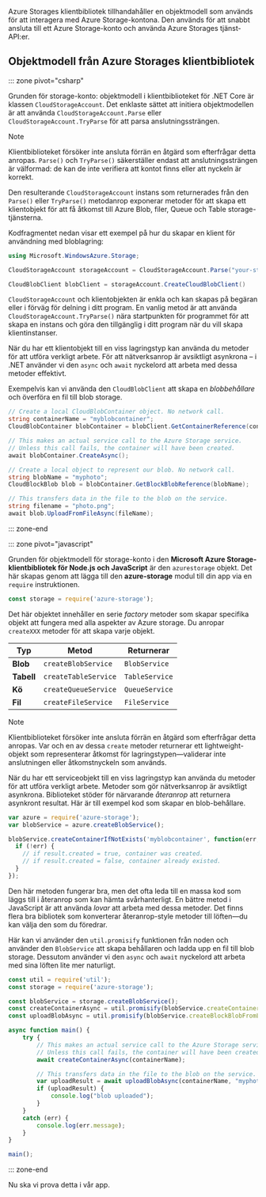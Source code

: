 Azure Storages klientbibliotek tillhandahåller en objektmodell som används för att interagera med Azure Storage-kontona. Den används för att snabbt ansluta till ett Azure Storage-konto och använda Azure Storages tjänst-API:er. 

## <a name="azure-storage-client-library-object-model"></a>Objektmodell från Azure Storages klientbibliotek

::: zone pivot="csharp"

Grunden för storage-konto: objektmodell i klientbiblioteket för .NET Core är klassen `CloudStorageAccount`. Det enklaste sättet att initiera objektmodellen är att använda `CloudStorageAccount.Parse` eller `CloudStorageAccount.TryParse` för att parsa anslutningssträngen.

> [!NOTE]
> Klientbiblioteket försöker inte ansluta förrän en åtgärd som efterfrågar detta anropas. `Parse()` och `TryParse()` säkerställer endast att anslutningssträngen är välformad: de kan de inte verifiera att kontot finns eller att nyckeln är korrekt. 

Den resulterande `CloudStorageAccount` instans som returnerades från den `Parse()` eller `TryParse()` metodanrop exponerar metoder för att skapa ett klientobjekt för att få åtkomst till Azure Blob, filer, Queue och Table storage-tjänsterna. 

Kodfragmentet nedan visar ett exempel på hur du skapar en klient för användning med bloblagring:

```csharp
using Microsoft.WindowsAzure.Storage;

CloudStorageAccount storageAccount = CloudStorageAccount.Parse("your-storage-key-connection-string");

CloudBlobClient blobClient = storageAccount.CreateCloudBlobClient()
```

`CloudStorageAccount` och klientobjekten är enkla och kan skapas på begäran eller i förväg för delning i ditt program. En vanlig metod är att använda `CloudStorageAccount.TryParse()` nära startpunkten för programmet för att skapa en instans och göra den tillgänglig i ditt program när du vill skapa klientinstanser.

När du har ett klientobjekt till en viss lagringstyp kan använda du metoder för att utföra verkligt arbete. För att nätverksanrop är avsiktligt asynkrona – i .NET använder vi den `async` och `await` nyckelord att arbeta med dessa metoder effektivt.

Exempelvis kan vi använda den `CloudBlobClient` att skapa en _blobbehållare_ och överföra en fil till blob storage.

```csharp
// Create a local CloudBlobContainer object. No network call.
string containerName = "myblobcontainer";
CloudBlobContainer blobContainer = blobClient.GetContainerReference(containerName);

// This makes an actual service call to the Azure Storage service. 
// Unless this call fails, the container will have been created.
await blobContainer.CreateAsync();

// Create a local object to represent our blob. No network call.
string blobName = "myphoto";
CloudBlockBlob blob = blobContainer.GetBlockBlobReference(blobName);

// This transfers data in the file to the blob on the service.
string filename = "photo.png";
await blob.UploadFromFileAsync(fileName);
```

::: zone-end

::: zone pivot="javascript"

Grunden för objektmodell för storage-konto i den **Microsoft Azure Storage-klientbibliotek för Node.js och JavaScript** är den `azurestorage` objekt. Det här skapas genom att lägga till den **azure-storage** modul till din app via en `require` instruktionen.

```javascript
const storage = require('azure-storage');
```

Det här objektet innehåller en serie _factory_ metoder som skapar specifika objekt att fungera med alla aspekter av Azure storage. Du anropar `createXXX` metoder för att skapa varje objekt.

| Typ | Metod | Returnerar |
|--------|---------|-------------|
| **Blob** | `createBlobService` | `BlobService` |
| **Tabell** | `createTableService` | `TableService` |
| **Kö** | `createQueueService` | `QueueService` |
| **Fil** | `createFileService` | `FileService` |

> [!NOTE]
> Klientbiblioteket försöker inte ansluta förrän en åtgärd som efterfrågar detta anropas. Var och en av dessa `create` metoder returnerar ett lightweight-objekt som representerar åtkomst för lagringstypen&mdash;validerar inte anslutningen eller åtkomstnyckeln som används.

När du har ett serviceobjekt till en viss lagringstyp kan använda du metoder för att utföra verkligt arbete. Metoder som gör nätverksanrop är avsiktligt asynkrona. Biblioteket stöder för närvarande _återanrop_ att returnera asynkront resultat. Här är till exempel kod som skapar en blob-behållare.

```javascript
var azure = require('azure-storage');
var blobService = azure.createBlobService();

blobService.createContainerIfNotExists('myblobcontainer', function(err, result, response) {
  if (!err) {
    // if result.created = true, container was created.
    // if result.created = false, container already existed.
  }
});
```

Den här metoden fungerar bra, men det ofta leda till en massa kod som läggs till i återanrop som kan hämta svårhanterligt. En bättre metod i JavaScript är att använda _lovar_ att arbeta med dessa metoder. Det finns flera bra bibliotek som konverterar återanrop-style metoder till löften&mdash;du kan välja den som du föredrar.

Här kan vi använder den `util.promisify` funktionen från noden och använder den `BlobService` att skapa behållaren och ladda upp en fil till blob storage. Dessutom använder vi den `async` och `await` nyckelord att arbeta med sina löften lite mer naturligt.

```javascript
const util = require('util');
const storage = require('azure-storage');

const blobService = storage.createBlobService();
const createContainerAsync = util.promisify(blobService.createContainerIfNotExists).bind(blobService);
const uploadBlobAsync = util.promisify(blobService.createBlockBlobFromLocalFile).bind(blobService);

async function main() {
    try {
        // This makes an actual service call to the Azure Storage service. 
        // Unless this call fails, the container will have been created.
        await createContainerAsync(containerName);

        // This transfers data in the file to the blob on the service.
        var uploadResult = await uploadBlobAsync(containerName, "myphoto", "photo.png");
        if (uploadResult) {
            console.log("blob uploaded");
        }
    }
    catch (err) {
        console.log(err.message);
    }
}

main();
```
::: zone-end

Nu ska vi prova detta i vår app.